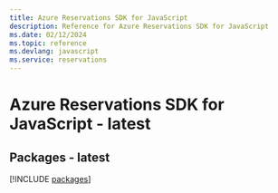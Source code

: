 ```yaml
---
title: Azure Reservations SDK for JavaScript
description: Reference for Azure Reservations SDK for JavaScript
ms.date: 02/12/2024
ms.topic: reference
ms.devlang: javascript
ms.service: reservations
---
```

# Azure Reservations SDK for JavaScript - latest
## Packages - latest
[!INCLUDE [packages](reservations-index.md)]
